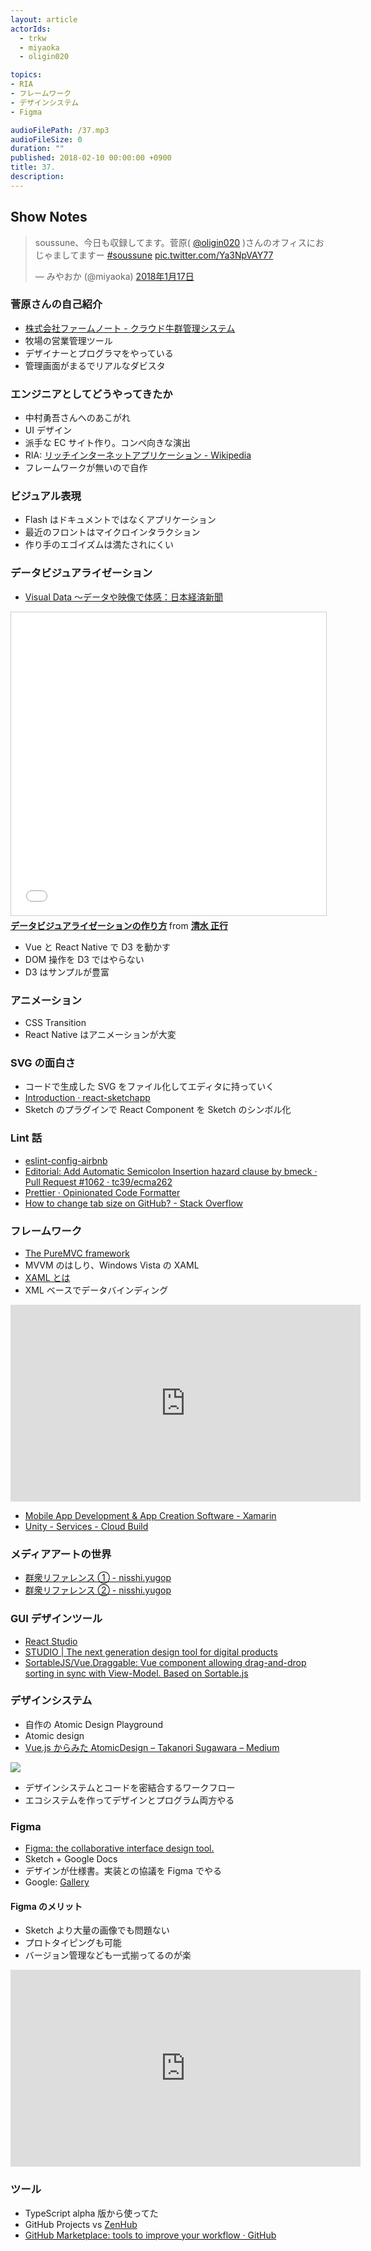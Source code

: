 ```yaml
---
layout: article
actorIds:
  - trkw
  - miyaoka
  - oligin020

topics:
- RIA
- フレームワーク
- デザインシステム
- Figma

audioFilePath: /37.mp3
audioFileSize: 0
duration: ""
published: 2018-02-10 00:00:00 +0900
title: 37.
description:
---
```


## Show Notes

<blockquote class="twitter-tweet" data-lang="ja"><p lang="ja" dir="ltr">soussune、今日も収録してます。菅原( <a href="https://twitter.com/oligin020?ref_src=twsrc%5Etfw">@oligin020</a> )さんのオフィスにおじゃましてますー  <a href="https://twitter.com/hashtag/soussune?src=hash&amp;ref_src=twsrc%5Etfw">#soussune</a> <a href="https://t.co/Ya3NpVAY77">pic.twitter.com/Ya3NpVAY77</a></p>&mdash; みやおか (@miyaoka) <a href="https://twitter.com/miyaoka/status/953572600717783040?ref_src=twsrc%5Etfw">2018年1月17日</a></blockquote>

### 菅原さんの自己紹介

* [株式会社ファームノート - クラウド牛群管理システム](https://farmnote.jp/)
* 牧場の営業管理ツール
* デザイナーとプログラマをやっている
* 管理画面がまるでリアルなダビスタ

### エンジニアとしてどうやってきたか

* 中村勇吾さんへのあこがれ
* UI デザイン
* 派手な EC サイト作り。コンペ向きな演出
* RIA: [リッチインターネットアプリケーション - Wikipedia](https://ja.wikipedia.org/wiki/%E3%83%AA%E3%83%83%E3%83%81%E3%82%A4%E3%83%B3%E3%82%BF%E3%83%BC%E3%83%8D%E3%83%83%E3%83%88%E3%82%A2%E3%83%97%E3%83%AA%E3%82%B1%E3%83%BC%E3%82%B7%E3%83%A7%E3%83%B3)
* フレームワークが無いので自作

### ビジュアル表現

* Flash はドキュメントではなくアプリケーション
* 最近のフロントはマイクロインタラクション
* 作り手のエゴイズムは満たされにくい

### データビジュアライゼーション

* [Visual Data 〜データや映像で体感：日本経済新聞](https://vdata.nikkei.com/)

<iframe src="//www.slideshare.net/slideshow/embed_code/key/addimY8tcDYCTw" width="595" height="485" frameborder="0" marginwidth="0" marginheight="0" scrolling="no" style="border:1px solid #CCC; border-width:1px; margin-bottom:5px; max-width: 100%;" allowfullscreen> </iframe> <div style="margin-bottom:5px"> <strong> <a href="//www.slideshare.net/xxshimizuxx/ss-72602564" title="データビジュアライゼーションの作り方" target="_blank">データビジュアライゼーションの作り方</a> </strong> from <strong><a href="https://www.slideshare.net/xxshimizuxx" target="_blank">清水 正行</a></strong> </div>

* Vue と React Native で D3 を動かす
* DOM 操作を D3 ではやらない
* D3 はサンプルが豊富

### アニメーション

* CSS Transition
* React Native はアニメーションが大変

### SVG の面白さ

* コードで生成した SVG をファイル化してエディタに持っていく
* [Introduction · react-sketchapp](http://airbnb.io/react-sketchapp/)
* Sketch のプラグインで React Component を Sketch のシンボル化

### Lint 話

* [eslint-config-airbnb](https://www.npmjs.com/package/eslint-config-airbnb)
* [Editorial: Add Automatic Semicolon Insertion hazard clause by bmeck · Pull Request #1062 · tc39/ecma262](https://github.com/tc39/ecma262/pull/1062)
* [Prettier · Opinionated Code Formatter](https://prettier.io/)
* [How to change tab size on GitHub? - Stack Overflow](https://stackoverflow.com/questions/8833953/how-to-change-tab-size-on-github)

### フレームワーク

* [The PureMVC framework](http://puremvc.org/)
* MVVM のはしり、Windows Vista の XAML
* [XAML とは](https://msdn.microsoft.com/ja-jp/library/cc295302.aspx)
* XML ベースでデータバインディング

<iframe width="560" height="315" src="https://www.youtube.com/embed/pT-zok786Yc" frameborder="0" allow="autoplay; encrypted-media" allowfullscreen></iframe>

* [Mobile App Development & App Creation Software - Xamarin](https://www.xamarin.com/)
* [Unity - Services - Cloud Build](https://unity3d.com/jp/unity/features/cloud-build)

### メディアアートの世界

* [群衆リファレンス ① - nisshi.yugop](http://yugop.hatenablog.com/entry/2017/09/26/141846)
* [群衆リファレンス ② - nisshi.yugop](http://yugop.hatenablog.com/entry/2017/09/29/200219)

### GUI デザインツール

* [React Studio](https://reactstudio.com/)
* [STUDIO | The next generation design tool for digital products](https://studio.design/)
* [SortableJS/Vue.Draggable: Vue component allowing drag-and-drop sorting in sync with View-Model. Based on Sortable.js](https://github.com/SortableJS/Vue.Draggable)

### デザインシステム

* 自作の Atomic Design Playground
* Atomic design
* [Vue.js からみた AtomicDesign – Takanori Sugawara – Medium](https://medium.com/@t_sugawara/vue-js-%E3%81%8B%E3%82%89%E3%81%BF%E3%81%9F-atomicdesign-e90517842801)

<img src="https://cdn-images-1.medium.com/max/500/1*z_lXMRwgtopRbrEniVrBLw@2x.png">

* デザインシステムとコードを密結合するワークフロー
* エコシステムを作ってデザインとプログラム両方やる

### Figma

* [Figma: the collaborative interface design tool.](https://www.figma.com/)
* Sketch + Google Docs
* デザインが仕様書。実装との協議を Figma でやる
* Google: [Gallery](https://material.io/gallery/)

#### Figma のメリット

* Sketch より大量の画像でも問題ない
* プロトタイピングも可能
* バージョン管理なども一式揃ってるのが楽

<iframe width="560" height="315" src="https://www.youtube.com/embed/ex9rP3SEHW4" frameborder="0" allow="autoplay; encrypted-media" allowfullscreen></iframe>

### ツール

* TypeScript alpha 版から使ってた
* GitHub Projects vs [ZenHub](https://www.zenhub.com/)
* [GitHub Marketplace: tools to improve your workflow · GitHub](https://github.com/marketplace)
